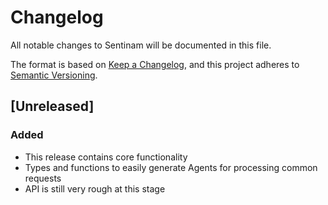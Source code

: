 # Changelog
All notable changes to Sentinam will be documented in this file.

The format is based on [Keep a Changelog](https://keepachangelog.com/en/1.0.0/),
and this project adheres to [Semantic Versioning](https://semver.org/spec/v2.0.0.html).

## [Unreleased]

### Added
- This release contains core functionality
- Types and functions to easily generate Agents for processing common requests
- API is still very rough at this stage
